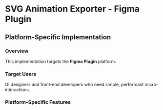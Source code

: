 # SVG Animation Exporter - Figma Plugin

## Platform-Specific Implementation

### Overview
This implementation targets the **Figma Plugin** platform.

### Target Users
UI designers and front-end developers who need simple, performant micro-interactions.

### Platform-Specific Features
